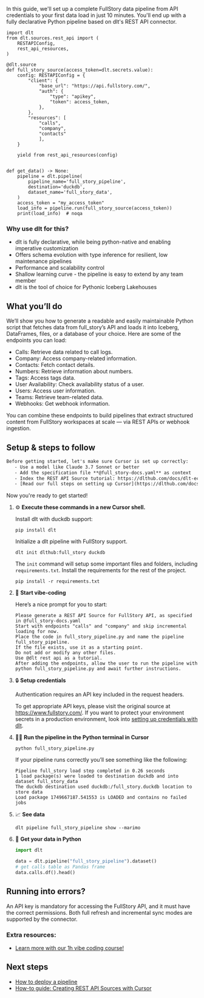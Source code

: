 In this guide, we'll set up a complete FullStory data pipeline from API credentials to your first data load in just 10 minutes. You'll end up with a fully declarative Python pipeline based on dlt's REST API connector.

```python-outcome
import dlt
from dlt.sources.rest_api import (
    RESTAPIConfig,
    rest_api_resources,
)

@dlt.source
def full_story_source(access_token=dlt.secrets.value):
    config: RESTAPIConfig = {
        "client": {
            "base_url": "https://api.fullstory.com/",
            "auth": {
                "type": "apikey",
                "token": access_token,
            },
        },
        "resources": [
            "calls",
            "company",
            "contacts"
            ],
    }

    yield from rest_api_resources(config)


def get_data() -> None:
    pipeline = dlt.pipeline(
        pipeline_name='full_story_pipeline',
        destination='duckdb',
        dataset_name='full_story_data', 
    )
    access_token = "my_access_token"
    load_info = pipeline.run(full_story_source(access_token))
    print(load_info)  # noqa
```

### Why use dlt for this?

- dlt is fully declarative, while being python-native and enabling imperative customization
- Offers schema evolution with type inference for resilient, low maintenance pipelines
- Performance and scalability control
- Shallow learning curve - the pipeline is easy to extend by any team member
- dlt is the tool of choice for Pythonic Iceberg Lakehouses

## What you’ll do

We’ll show you how to generate a readable and easily maintainable Python script that fetches data from full_story’s API and loads it into Iceberg, DataFrames, files, or a database of your choice. Here are some of the endpoints you can load:

- Calls: Retrieve data related to call logs.
- Company: Access company-related information.
- Contacts: Fetch contact details.
- Numbers: Retrieve information about numbers.
- Tags: Access tags data.
- User Availability: Check availability status of a user.
- Users: Access user information.
- Teams: Retrieve team-related data.
- Webhooks: Get webhook information.

You can combine these endpoints to build pipelines that extract structured content from FullStory workspaces at scale — via REST APIs or webhook ingestion.

## Setup & steps to follow

```default
Before getting started, let's make sure Cursor is set up correctly:
   - Use a model like Claude 3.7 Sonnet or better
   - Add the specification file **@full_story-docs.yaml** as context
   - Index the REST API Source tutorial: https://dlthub.com/docs/dlt-ecosystem/verified-sources/rest_api/ and add it to context as **@dlt rest api**
   - [Read our full steps on setting up Cursor](https://dlthub.com/docs/dlt-ecosystem/llm-tooling/cursor-restapi#23-configuring-cursor-with-documentation)
```

Now you're ready to get started! 

1. ⚙️ **Execute these commands in a new Cursor shell.**
    
    Install dlt with duckdb support:
    ```shell
    pip install dlt
    ```

    Initialize a dlt pipeline with FullStory support.
    ```shell
    dlt init dlthub:full_story duckdb
    ```

    The `init` command will setup some important files and folders, including `requirements.txt`. Install the requirements for the rest of the project.
    ```shell
    pip install -r requirements.txt
    ```
    
2. 🤠 **Start vibe-coding**
    
    Here’s a nice prompt for you to start: 
    
    ```prompt
    Please generate a REST API Source for FullStory API, as specified in @full_story-docs.yaml 
    Start with endpoints "calls" and "company" and skip incremental loading for now. 
    Place the code in full_story_pipeline.py and name the pipeline full_story_pipeline. 
    If the file exists, use it as a starting point. 
    Do not add or modify any other files. 
    Use @dlt rest api as a tutorial. 
    After adding the endpoints, allow the user to run the pipeline with python full_story_pipeline.py and await further instructions.
    ```

    
3. 🔒 **Setup credentials** 
    
    Authentication requires an API key included in the request headers.
    
    To get appropriate API keys, please visit the original source at https://www.fullstory.com/.
    If you want to protect your environment secrets in a production environment, look into [setting up credentials with dlt](https://dlthub.com/docs/walkthroughs/add_credentials).
    
4. 🏃‍♀️ **Run the pipeline in the Python terminal in Cursor**
    
    ```shell
    python full_story_pipeline.py
    ```
    
    If your pipeline runs correctly you’ll see something like the following:
    
    ```shell
    Pipeline full_story load step completed in 0.26 seconds
    1 load package(s) were loaded to destination duckdb and into dataset full_story_data
    The duckdb destination used duckdb:/full_story.duckdb location to store data
    Load package 1749667187.541553 is LOADED and contains no failed jobs
    ```
    
5. 📈 **See data**
    
    ```shell
    dlt pipeline full_story_pipeline show --marimo
    ```
    
6. 🐍 **Get your data in Python**
    
    ```python
    import dlt

   data = dlt.pipeline("full_story_pipeline").dataset()
   # get calls table as Pandas frame
   data.calls.df().head()
    ```

## Running into errors?

An API key is mandatory for accessing the FullStory API, and it must have the correct permissions. Both full refresh and incremental sync modes are supported by the connector.

### Extra resources:

- [Learn more with our 1h vibe coding course!](https://www.youtube.com/watch?v=GGid70rnJuM)

## Next steps

- [How to deploy a pipeline](https://dlthub.com/docs/walkthroughs/deploy-a-pipeline)
- [How-to guide: Creating REST API Sources with Cursor](https://dlthub.com/docs/dlt-ecosystem/llm-tooling/cursor-restapi)